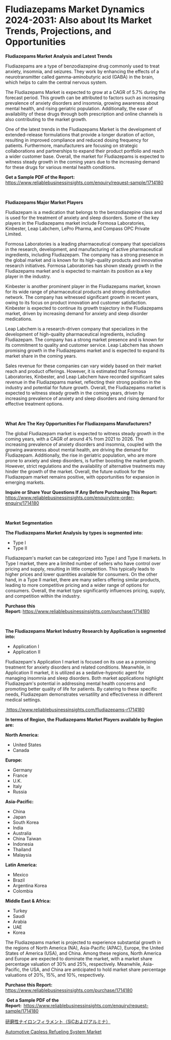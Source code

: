 <p><h1>Fludiazepams Market Dynamics 2024-2031: Also about Its Market Trends, Projections, and Opportunities</h1></p><p><strong>Fludiazepams Market Analysis and Latest Trends</strong></p>
<p><p>Fludiazepams are a type of benzodiazepine drug commonly used to treat anxiety, insomnia, and seizures. They work by enhancing the effects of a neurotransmitter called gamma-aminobutyric acid (GABA) in the brain, which helps to calm the central nervous system.</p><p>The Fludiazepams Market is expected to grow at a CAGR of 5.7% during the forecast period. This growth can be attributed to factors such as increasing prevalence of anxiety disorders and insomnia, growing awareness about mental health, and rising geriatric population. Additionally, the ease of availability of these drugs through both prescription and online channels is also contributing to the market growth.</p><p>One of the latest trends in the Fludiazepams Market is the development of extended-release formulations that provide a longer duration of action, resulting in improved compliance and reduced dosing frequency for patients. Furthermore, manufacturers are focusing on strategic collaborations and partnerships to expand their product portfolio and reach a wider customer base. Overall, the market for Fludiazepams is expected to witness steady growth in the coming years due to the increasing demand for these drugs for various mental health conditions.</p></p>
<p><strong>Get a Sample PDF of the Report:&nbsp;</strong> <a href="https://www.reliablebusinessinsights.com/enquiry/request-sample/1714180">https://www.reliablebusinessinsights.com/enquiry/request-sample/1714180</a></p>
<p>&nbsp;</p>
<p><strong>Fludiazepams Major Market Players</strong></p>
<p><p>Fludiazepam is a medication that belongs to the benzodiazepine class and is used for the treatment of anxiety and sleep disorders. Some of the key players in the Fludiazepams market include Formosa Laboratories, Kinbester, Leap Labchem, LePro Pharma, and Compass OPC Private Limited.</p><p>Formosa Laboratories is a leading pharmaceutical company that specializes in the research, development, and manufacturing of active pharmaceutical ingredients, including Fludiazepam. The company has a strong presence in the global market and is known for its high-quality products and innovative research initiatives. Formosa Laboratories has shown steady growth in the Fludiazepams market and is expected to maintain its position as a key player in the industry.</p><p>Kinbester is another prominent player in the Fludiazepams market, known for its wide range of pharmaceutical products and strong distribution network. The company has witnessed significant growth in recent years, owing to its focus on product innovation and customer satisfaction. Kinbester is expected to continue its growth trajectory in the Fludiazepams market, driven by increasing demand for anxiety and sleep disorder medications.</p><p>Leap Labchem is a research-driven company that specializes in the development of high-quality pharmaceutical ingredients, including Fludiazepam. The company has a strong market presence and is known for its commitment to quality and customer service. Leap Labchem has shown promising growth in the Fludiazepams market and is expected to expand its market share in the coming years.</p><p>Sales revenue for these companies can vary widely based on their market reach and product offerings. However, it is estimated that Formosa Laboratories, Kinbester, and Leap Labchem have recorded significant sales revenue in the Fludiazepams market, reflecting their strong position in the industry and potential for future growth. Overall, the Fludiazepams market is expected to witness steady growth in the coming years, driven by increasing prevalence of anxiety and sleep disorders and rising demand for effective treatment options.</p></p>
<p>&nbsp;</p>
<p><strong>What Are The Key Opportunities For Fludiazepams Manufacturers?</strong></p>
<p><p>The global Fludiazepam market is expected to witness steady growth in the coming years, with a CAGR of around 4% from 2021 to 2026. The increasing prevalence of anxiety disorders and insomnia, coupled with the growing awareness about mental health, are driving the demand for Fludiazepam. Additionally, the rise in geriatric population, who are more prone to anxiety and sleep disorders, is further boosting the market growth. However, strict regulations and the availability of alternative treatments may hinder the growth of the market. Overall, the future outlook for the Fludiazepam market remains positive, with opportunities for expansion in emerging markets.</p></p>
<p><strong>Inquire or Share Your Questions If Any Before Purchasing This Report:</strong> <a href="https://www.reliablebusinessinsights.com/enquiry/pre-order-enquiry/1714180">https://www.reliablebusinessinsights.com/enquiry/pre-order-enquiry/1714180</a></p>
<p>&nbsp;</p>
<p><strong>Market Segmentation</strong></p>
<p><strong>The Fludiazepams Market Analysis by types is segmented into:</strong></p>
<p><ul><li>Type I</li><li>Type II</li></ul></p>
<p><p>Fludiazepam's market can be categorized into Type I and Type II markets. In Type I market, there are a limited number of sellers who have control over pricing and supply, resulting in little competition. This typically leads to higher prices and lower quantities available for consumers. On the other hand, in a Type II market, there are many sellers offering similar products, leading to more competitive pricing and a wider range of options for consumers. Overall, the market type significantly influences pricing, supply, and competition within the industry.</p></p>
<p><strong>Purchase this Report:&nbsp;</strong><a href="https://www.reliablebusinessinsights.com/purchase/1714180">https://www.reliablebusinessinsights.com/purchase/1714180</a></p>
<p>&nbsp;</p>
<p><strong>The Fludiazepams Market Industry Research by Application is segmented into:</strong></p>
<p><ul><li>Application I</li><li>Application II</li></ul></p>
<p><p>Fludiazepam's Application I market is focused on its use as a promising treatment for anxiety disorders and related conditions. Meanwhile, in Application II market, it is utilized as a sedative-hypnotic agent for managing insomnia and sleep disorders. Both market applications highlight Fludiazepam's potential in addressing mental health concerns and promoting better quality of life for patients. By catering to these specific needs, Fludiazepam demonstrates versatility and effectiveness in different medical settings.</p></p>
<p><a href="https://www.reliablebusinessinsights.com/fludiazepams-r1714180">&nbsp;https://www.reliablebusinessinsights.com/fludiazepams-r1714180</a></p>
<p><strong>In terms of Region, the Fludiazepams Market Players available by Region are:</strong></p>
<p>
    <p> <strong> North America: </strong>
        <ul>
            <li>United States</li>
            <li>Canada</li>
        </ul>
        </p> 
    <p> <strong> Europe: </strong>
        <ul>
            <li>Germany</li>
            <li>France</li>
            <li>U.K.</li>
            <li>Italy</li>
            <li>Russia</li>
        </ul>
        </p> 
    <p> <strong> Asia-Pacific: </strong>
        <ul>
            <li>China</li>
            <li>Japan</li>
            <li>South Korea</li>
            <li>India</li>
            <li>Australia</li>
            <li>China Taiwan</li>
            <li>Indonesia</li>
            <li>Thailand</li>
            <li>Malaysia</li>
        </ul>
        </p> 
    <p> <strong> Latin America: </strong>
        <ul>
            <li>Mexico</li>
            <li>Brazil</li>
            <li>Argentina Korea</li>
            <li>Colombia</li>
        </ul>
        </p> 
    <p> <strong> Middle East & Africa: </strong>
        <ul>
            <li>Turkey</li>
            <li>Saudi</li>
            <li>Arabia</li>
            <li>UAE</li>
            <li>Korea</li>
        </ul>
    </p>
    </p>
<p><p>The Fludiazepams market is projected to experience substantial growth in the regions of North America (NA), Asia-Pacific (APAC), Europe, the United States of America (USA), and China. Among these regions, North America and Europe are expected to dominate the market, with a market share percentage valuation of 30% and 25%, respectively. Meanwhile, Asia-Pacific, the USA, and China are anticipated to hold market share percentage valuations of 20%, 15%, and 10%, respectively.</p></p>
<p><strong>Purchase this Report: </strong><a href="https://www.reliablebusinessinsights.com/purchase/1714180">https://www.reliablebusinessinsights.com/purchase/1714180</a></p>
<p>&nbsp;<strong>Get a Sample PDF of the Report:&nbsp;&nbsp;</strong><a href="https://www.reliablebusinessinsights.com/enquiry/request-sample/1714180">https://www.reliablebusinessinsights.com/enquiry/request-sample/1714180</a></p>
<p><strong></strong></p>
<p><p><a href="https://github.com/zoetazuur/Market-Research-Report-List-2/blob/main/4914515113303.md">研磨性ナイロンフィラメント（SiCおよびアルミナ）</a></p><p><a href="https://github.com/ashman753/Market-Research-Report-List-1/blob/main/automotive-capless-refueling-system-market.md">Automotive Capless Refueling System Market</a></p></p>